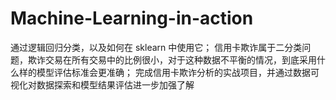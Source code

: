 # Machine-Learning-in-action

通过逻辑回归分类，以及如何在 sklearn 中使用它；
信用卡欺诈属于二分类问题，欺诈交易在所有交易中的比例很小，对于这种数据不平衡的情况，到底采用什么样的模型评估标准会更准确；
完成信用卡欺诈分析的实战项目，并通过数据可视化对数据探索和模型结果评估进一步加强了解

